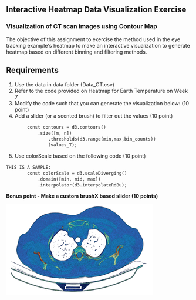 ## Interactive Heatmap Data Visualization Exercise

### Visualization of CT scan images using Contour Map
The objective of this assignment 
to exercise the method used in the eye tracking example's 
heatmap to make an interactive visualization to generate heatmap based on 
different binning and filtering methods.
## Requirements 

1. Use the data in data folder (Data_CT.csv)
2. Refer to the code provided on Heatmap for Earth Temperature on Week 7   
3. Modify the code such that you can generate the visualization below: (10 point)
4. Add a slider (or a scented brush) to filter out the values  (10 point)
```
        const contours = d3.contours()
            .size([m, n])
                .thresholds(d3.range(min,max,bin_counts))
                (values_T);
```
5. Use colorScale based on the following code  (10 point)
```
THIS IS A SAMPLE:
        const colorScale = d3.scaleDiverging()
            .domain([min, mid, max])
            .interpolator(d3.interpolateRdBu);
```

<b>Bonus point - Make a custom brushX based slider (10 points)</b> 

<img src='./img/Exercise.png' width='400px' />

